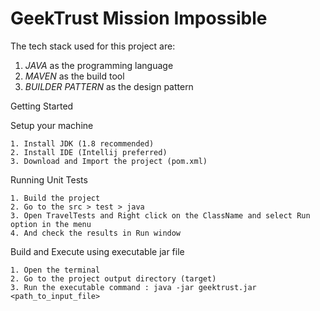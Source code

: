 # GeekTrust Mission Impossible

The tech stack used for this project are:

1. *JAVA* as the programming language
2. *MAVEN* as the build tool
3. *BUILDER PATTERN* as the design pattern

Getting Started

Setup your machine

    1. Install JDK (1.8 recommended)
    2. Install IDE (Intellij preferred)
    3. Download and Import the project (pom.xml)

Running Unit Tests

    1. Build the project
    2. Go to the src > test > java 
    3. Open TravelTests and Right click on the ClassName and select Run option in the menu
    4. And check the results in Run window

Build and Execute using executable jar file

    1. Open the terminal
    2. Go to the project output directory (target)
    3. Run the executable command : java -jar geektrust.jar <path_to_input_file>